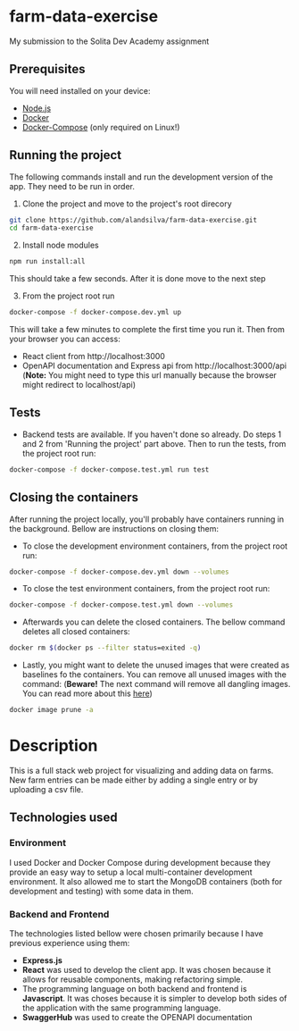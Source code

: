 # farm-data-exercise

My submission to the Solita Dev Academy assignment

## Prerequisites

You will need installed on your device:

- [Node.js](https://nodejs.org)
- [Docker](https://www.docker.com)
- [Docker-Compose](https://docs.docker.com/compose/install/) (only required on Linux!)

## Running the project

The following commands install and run the development version of the app. They need to be run in order.

1. Clone the project and move to the project's root direcory

```sh
git clone https://github.com/alandsilva/farm-data-exercise.git
cd farm-data-exercise
```

2. Install node modules

```sh
npm run install:all
```

This should take a few seconds. After it is done move to the next step

3. From the project root run

```sh
docker-compose -f docker-compose.dev.yml up
```

This will take a few minutes to complete the first time you run it.
Then from your browser you can access:

- React client from http://localhost:3000
- OpenAPI documentation and Express api from http://localhost:3000/api (**Note:** You might need to type this url manually because the browser might redirect to localhost/api)

## Tests

- Backend tests are available. If you haven't done so already. Do steps 1 and 2 from 'Running the project' part above. Then to run the tests, from the project root run:

```sh
docker-compose -f docker-compose.test.yml run test
```

## Closing the containers

After running the project locally, you'll probably have containers running in the background.
Bellow are instructions on closing them:

- To close the development environment containers, from the project root run:

```sh
docker-compose -f docker-compose.dev.yml down --volumes
```

- To close the test environment containers, from the project root run:

```sh
docker-compose -f docker-compose.test.yml down --volumes
```

- Afterwards you can delete the closed containers. The bellow command deletes all closed containers:

```sh
docker rm $(docker ps --filter status=exited -q)
```

- Lastly, you might want to delete the unused images that were created as baselines fo the containers. You can remove all unused images with the command: (**Beware!** The next command will remove all dangling images. You can read more about this [here](https://docs.docker.com/config/pruning/))

```sh
docker image prune -a
```

# Description

This is a full stack web project for visualizing and adding data on farms.
New farm entries can be made either by adding a single entry or by uploading a csv file.

## Technologies used

### Environment

I used Docker and Docker Compose during development because they provide an easy way to setup a local multi-container development environment.
It also allowed me to start the MongoDB containers (both for development and testing) with some data in them.

### Backend and Frontend

The technologies listed bellow were chosen primarily because I have previous experience using them:

- **Express.js**
- **React** was used to develop the client app. It was chosen because it allows for reusable components, making refactoring simple.
- The programming language on both backend and frontend is **Javascript**. It was choses because it is simpler to develop both sides of the application with the same programming language.
- **SwaggerHub** was used to create the OPENAPI documentation
